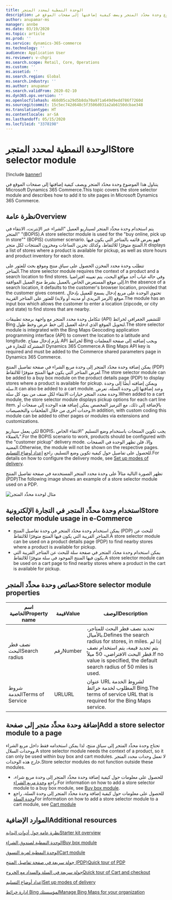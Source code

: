 ```yaml
---
title: الوحدة النمطية لمحدد المتجر
description: يتناول هذا الموضوع وحدة محدّد المتجر ويصف كيفية إضافتها إلى صفحات الموقع في Microsoft Dynamics 365 Commerce.
author: anupamar-ms
manager: annbe
ms.date: 03/19/2020
ms.topic: article
ms.prod: ''
ms.service: dynamics-365-commerce
ms.technology: ''
audience: Application User
ms.reviewer: v-chgri
ms.search.scope: Retail, Core, Operations
ms.custom: ''
ms.assetid: ''
ms.search.region: Global
ms.search.industry: ''
ms.author: anupamar
ms.search.validFrom: 2020-02-10
ms.dyn365.ops.version: ''
ms.openlocfilehash: 460d05ca29d5b8da70a971a649d9edd786f7260d
ms.sourcegitcommit: 15c5ec742d648c5f3506d031a2ab6150dcbae348
ms.translationtype: HT
ms.contentlocale: ar-SA
ms.lasthandoff: 05/15/2020
ms.locfileid: "3378198"
---
```

# <a name="store-selector-module"></a><span data-ttu-id="abcd6-103">الوحدة النمطية لمحدد المتجر</span><span class="sxs-lookup"><span data-stu-id="abcd6-103">Store selector module</span></span>

[!include [banner](includes/banner.md)]

<span data-ttu-id="abcd6-104">يتناول هذا الموضوع وحدة محدّد المتجر ويصف كيفية إضافتها إلى صفحات الموقع في Microsoft Dynamics 365 Commerce.</span><span class="sxs-lookup"><span data-stu-id="abcd6-104">This topic covers the store selector module and describes how to add it to site pages in Microsoft Dynamics 365 Commerce.</span></span>

## <a name="overview"></a><span data-ttu-id="abcd6-105">نظرة عامة</span><span class="sxs-lookup"><span data-stu-id="abcd6-105">Overview</span></span>

<span data-ttu-id="abcd6-106">يتم استخدام وحدة محدِّد المتجر لسيناريو العميل "الشراء عبر الإنترنت، الانتقاء في المتجر" "(BOPIS).</span><span class="sxs-lookup"><span data-stu-id="abcd6-106">A store selector module is used for the "buy online, pick up in store"" (BOPIS) customer scenario.</span></span> <span data-ttu-id="abcd6-107">فهو يعرض قائمه بالمتاجر التي يكون فيها المنتج متوفرًا للالتقاط، وكذلك تخزين الساعات ومخزون المنتجات لكل متجر.</span><span class="sxs-lookup"><span data-stu-id="abcd6-107">It displays a list of stores where a product is available for pickup, as well as store hours and product inventory for each store.</span></span>

<span data-ttu-id="abcd6-108">تتطلب وحدة محدد المخزن الحصول على سياق منتج وموقع بحث للعثور على المتاجر.</span><span class="sxs-lookup"><span data-stu-id="abcd6-108">The store selector module requires the context of a product and a search location to find stores.</span></span> <span data-ttu-id="abcd6-109">وفي حاله غياب أحد مواقع البحث، يتم تعيينه افتراضيا إلى موقع المستعرض الخاص بالعميل بشرط منح العميل الموافقة.</span><span class="sxs-lookup"><span data-stu-id="abcd6-109">In the absence of a search location, it defaults to the customer's browser location, provided that the customer gives consent.</span></span> <span data-ttu-id="abcd6-110">تحتوي الوحدة على مربع إدخال يسمح للعميل بإدخال موقع (الرمز البريدي أو مدينه أو ولاية) للعثور على المتاجر القريبة.</span><span class="sxs-lookup"><span data-stu-id="abcd6-110">The module has an input box which allows the customer to enter a location (zipcode, or city and state) to find stores that are nearby.</span></span>

<span data-ttu-id="abcd6-111">تتكامل وحدة محدد المتجر مع واجهة برمجة تطبيقات (API) للتشفير الجغرافي لخرائط Bing لتحويل الموقع الذي ادخله العميل إلى خط عرض وخط طول.</span><span class="sxs-lookup"><span data-stu-id="abcd6-111">The store selector module is integrated with the Bing Maps Geocoding application programming interface (API) to convert the location to a latitude and longitude.</span></span> <span data-ttu-id="abcd6-112">يلزم إدخال مفتاح API لخرائط Bing ويجب إضافته إلى صفحة المعلمات المشتركة للتجارة في Dynamics 365 Commerce.</span><span class="sxs-lookup"><span data-stu-id="abcd6-112">A Bing Maps API key is required and must be added to the Commerce shared parameters page in Dynamics 365 Commerce.</span></span>

<span data-ttu-id="abcd6-113">يمكن إضافة وحدة محدّد المتجر إلى وحدة مربع الشراء في صفحة تفاصيل المنتج (PDP) لعرض المتاجر التي يكون فيها المنتج متوفرًا للالتقاط.</span><span class="sxs-lookup"><span data-stu-id="abcd6-113">The store selector module can be added to a buy box module on the product details page (PDP) to display stores where a product is available for pickup.</span></span> <span data-ttu-id="abcd6-114">ويمكن إضافته أيضًا إلى وحدة سلة.</span><span class="sxs-lookup"><span data-stu-id="abcd6-114">It can also be added to a cart module.</span></span> <span data-ttu-id="abcd6-115">وعند إضافتها إلى وحدة السلة، تعرض وحدة محدد المتجر خيارات الانتقاء لكل صنف من بنود كل سلة.</span><span class="sxs-lookup"><span data-stu-id="abcd6-115">When added to a cart module, the store selector module displays pickup options for each cart line item.</span></span> <span data-ttu-id="abcd6-116">بالإضافة إلى ذلك، مع الترميز المخصص يمكن إضافة هذه الوحدة إلى صفحات أو وحدات أخرى من خلال الملحقات والتخصيصات.</span><span class="sxs-lookup"><span data-stu-id="abcd6-116">In addition, with custom coding this module can be added to other pages or modules via extensions and customizations.</span></span>

<span data-ttu-id="abcd6-117">لكي يعمل سيناريو BOPIS، يجب تكوين المنتجات باستخدام وضع التسليم "الانتقاء الخاص بالعملاء".</span><span class="sxs-lookup"><span data-stu-id="abcd6-117">For the BOPIS scenario to work, products should be configured with the "customer pickup" delivery mode.</span></span> <span data-ttu-id="abcd6-118">وإلا، فلن تظهر الوحدة في الصفحات المعنية.</span><span class="sxs-lookup"><span data-stu-id="abcd6-118">Otherwise, the module will not be shown on the respective pages.</span></span> <span data-ttu-id="abcd6-119">للحصول على تفاصيل حول كيفية تكوين وضع التسليم، راجع [إعداد أوضاع التسليم](https://docs.microsoft.com/dynamicsax-2012/appuser-itpro/set-up-modes-of-delivery).</span><span class="sxs-lookup"><span data-stu-id="abcd6-119">For details on how to configure the delivery mode, see [Set up modes of delivery](https://docs.microsoft.com/dynamicsax-2012/appuser-itpro/set-up-modes-of-delivery).</span></span>

<span data-ttu-id="abcd6-120">تظهر الصورة التالية مثالاً على وحدة محدد المتجر المستخدمة في صفحة تفاصيل المنتج (PDP)</span><span class="sxs-lookup"><span data-stu-id="abcd6-120">The following image shows an example of a store selector module used on a PDP.</span></span>

![مثال لوحدة محدِّد المتجر](./media/BOPIS.PNG)

## <a name="store-selector-module-usage-in-e-commerce"></a><span data-ttu-id="abcd6-122">استخدام وحدة محدِّد المتجر في التجارة الإلكترونية</span><span class="sxs-lookup"><span data-stu-id="abcd6-122">Store selector module usage in e-Commerce</span></span>

- <span data-ttu-id="abcd6-123">يمكن استخدام وحدة محدّد المتجر في وحدة تفاصيل المنتج (PDP) للبحث عن المتاجر القريبة التي يكون فيها المنتج متوفرًا للالتقاط.</span><span class="sxs-lookup"><span data-stu-id="abcd6-123">A store selector module can be used on a product details page (PDP) to find nearby stores where a product is available for pickup.</span></span>
- <span data-ttu-id="abcd6-124">يمكن استخدام وحدة محدّد المتجر في صفحة سلة للبحث عن المتاجر القريبة التي يكون فيها المنتج الموجود في سلة متوفرًا للالتقاط.</span><span class="sxs-lookup"><span data-stu-id="abcd6-124">A store selector module can be used on a cart page to find nearby stores where a product in the cart is available for pickup.</span></span>

## <a name="store-selector-module-properties"></a><span data-ttu-id="abcd6-125">خصائص وحدة محدِّد المتجر</span><span class="sxs-lookup"><span data-stu-id="abcd6-125">Store selector module properties</span></span>

| <span data-ttu-id="abcd6-126">اسم الخاصية</span><span class="sxs-lookup"><span data-stu-id="abcd6-126">Property name</span></span>             | <span data-ttu-id="abcd6-127">قيمة</span><span class="sxs-lookup"><span data-stu-id="abcd6-127">Value</span></span>                 | <span data-ttu-id="abcd6-128">‏‏الوصف</span><span class="sxs-lookup"><span data-stu-id="abcd6-128">Description</span></span> |
|---------------------------|-----------------------|-------------|
| <span data-ttu-id="abcd6-129">نصف قطر البحث</span><span class="sxs-lookup"><span data-stu-id="abcd6-129">Search radius</span></span> | <span data-ttu-id="abcd6-130">رقم</span><span class="sxs-lookup"><span data-stu-id="abcd6-130">Number</span></span> | <span data-ttu-id="abcd6-131">تحديد نصف قطر البحث للمتاجر، بالأميال.</span><span class="sxs-lookup"><span data-stu-id="abcd6-131">Defines the search radius for stores, in miles.</span></span> <span data-ttu-id="abcd6-132">إذا لم يتم تحديد قيمة، يتم استخدام نصف قطر البحث الافتراضي، 50 ميلاً.</span><span class="sxs-lookup"><span data-stu-id="abcd6-132">If no value is specified, the default search radius of 50 miles is used.</span></span>|
|<span data-ttu-id="abcd6-133">شروط الخدمة</span><span class="sxs-lookup"><span data-stu-id="abcd6-133">Terms of Service</span></span> | <span data-ttu-id="abcd6-134">URL</span><span class="sxs-lookup"><span data-stu-id="abcd6-134">URL</span></span>    |  <span data-ttu-id="abcd6-135">عنوان URL لشروط الخدمة المطلوب لخدمة خرائط Bing.</span><span class="sxs-lookup"><span data-stu-id="abcd6-135">The terms of service URL that is required for the Bing Maps service.</span></span> |

## <a name="add-a-store-selector-module-to-a-page"></a><span data-ttu-id="abcd6-136">إضافة وحدة محدِّد متجر إلى صفحة</span><span class="sxs-lookup"><span data-stu-id="abcd6-136">Add a store selector module to a page</span></span>

<span data-ttu-id="abcd6-137">تحتاج وحدة محدِّد المتجر إلى سياق منتج، لذا يمكن استخدامه فقط داخل مربع الشراء ووحدات السلال.</span><span class="sxs-lookup"><span data-stu-id="abcd6-137">A store selector module needs the context of a product, so it can only be used within buy box and cart modules.</span></span> <span data-ttu-id="abcd6-138">لا تعمل وحدات محدد المتجر خارج هذه الوحدات.</span><span class="sxs-lookup"><span data-stu-id="abcd6-138">Store selector modules do not function outside these modules.</span></span>

- <span data-ttu-id="abcd6-139">للحصول على معلومات حول كيفية إضافة وحدة محدِّد المتجر إلى وحدة مربع شراء، راجع [وحدة مربع الشراء](add-buy-box.md).</span><span class="sxs-lookup"><span data-stu-id="abcd6-139">For information on how to add a store selector module to a buy box module, see [Buy box module](add-buy-box.md).</span></span> 
- <span data-ttu-id="abcd6-140">للحصول على معلومات حول كيفية إضافة وحدة محدِّد المتجر إلى وحدة السلة، راجع [وحدة السلة](add-cart-module.md)</span><span class="sxs-lookup"><span data-stu-id="abcd6-140">For information on how to add a store selector module to a cart module, see [Cart module](add-cart-module.md)</span></span>

## <a name="additional-resources"></a><span data-ttu-id="abcd6-141">الموارد الإضافية</span><span class="sxs-lookup"><span data-stu-id="abcd6-141">Additional resources</span></span>

[<span data-ttu-id="abcd6-142">نظرة عامة حول أدوات البداية</span><span class="sxs-lookup"><span data-stu-id="abcd6-142">Starter kit overview</span></span>](starter-kit-overview.md)

[<span data-ttu-id="abcd6-143">الوحدة النمطية لصندوق الشراء</span><span class="sxs-lookup"><span data-stu-id="abcd6-143">Buy box module</span></span>](add-buy-box.md)

[<span data-ttu-id="abcd6-144">الوحدة النمطية لعربة التسوق</span><span class="sxs-lookup"><span data-stu-id="abcd6-144">Cart module</span></span>](add-cart-module.md)

[<span data-ttu-id="abcd6-145">جولة سريعة في صفحة تفاصيل المنتج (PDP)</span><span class="sxs-lookup"><span data-stu-id="abcd6-145">Quick tour of PDP</span></span>](quick-tour-pdp.md)

[<span data-ttu-id="abcd6-146">جولة سريعة في السلة والسداد مع الخروج</span><span class="sxs-lookup"><span data-stu-id="abcd6-146">Quick tour of Cart and checkout</span></span>](quick-tour-cart-checkout.md)

[<span data-ttu-id="abcd6-147">إعداد أوضاع التسليم</span><span class="sxs-lookup"><span data-stu-id="abcd6-147">Set up modes of delivery</span></span>](https://docs.microsoft.com/dynamicsax-2012/appuser-itpro/set-up-modes-of-delivery)

[<span data-ttu-id="abcd6-148">إدارة خرائط Bing لمؤسستك</span><span class="sxs-lookup"><span data-stu-id="abcd6-148">Manage Bing Maps for your organization</span></span>](dev-itpro/manage-bing-maps.md)

